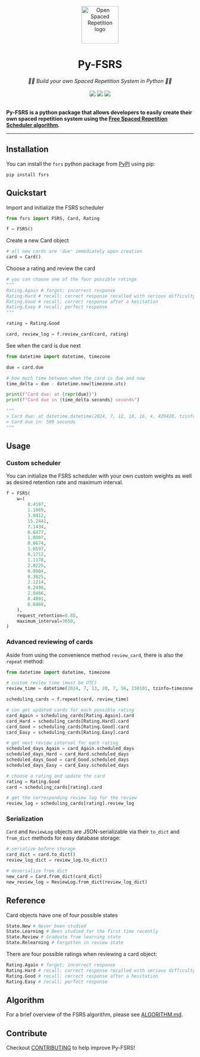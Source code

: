 <div align="center">
  <img src="https://avatars.githubusercontent.com/u/96821265?s=200&v=4" height="100" alt="Open Spaced Repetition logo"/>
</div>
<div align="center">

# Py-FSRS

</div>
<div align="center">
  <em>🧠🔄 Build your own Spaced Repetition System in Python 🧠🔄   </em>
</div>
<br />
<div align="center" style="text-decoration: none;">
    <a href="https://pypi.org/project/fsrs/"><img src="https://img.shields.io/pypi/v/fsrs"></a>
    <a href="https://github.com/open-spaced-repetition/py-fsrs/blob/main/LICENSE" style="text-decoration: none;"><img src="https://img.shields.io/badge/License-MIT-brightgreen.svg"></a>
    <a href="https://github.com/astral-sh/ruff"><img src="https://img.shields.io/endpoint?url=https://raw.githubusercontent.com/astral-sh/ruff/main/assets/badge/v2.json"></a>
</div>
<br />


**Py-FSRS is a python package that allows developers to easily create their own spaced repetition system using the <a href="https://github.com/open-spaced-repetition/free-spaced-repetition-scheduler">Free Spaced Repetition Scheduler algorithm</a>.**


---


## Installation
You can install the `fsrs` python package from [PyPI](https://pypi.org/project/fsrs/) using pip:
```
pip install fsrs
```

## Quickstart

Import and initialize the FSRS scheduler

```python
from fsrs import FSRS, Card, Rating

f = FSRS()
```

Create a new Card object
```python
# all new cards are 'due' immediately upon creation
card = Card()
```

Choose a rating and review the card
```python
# you can choose one of the four possible ratings
"""
Rating.Again # forget; incorrect response
Rating.Hard # recall; correct response recalled with serious difficulty
Rating.Good # recall; correct response after a hesitation
Rating.Easy # recall; perfect response
"""

rating = Rating.Good

card, review_log = f.review_card(card, rating)
```

See when the card is due next
```python
from datetime import datetime, timezone

due = card.due

# how much time between when the card is due and now
time_delta = due - datetime.now(timezone.utc)

print(f"Card due: at {repr(due)}")
print(f"Card due in {time_delta.seconds} seconds")

"""
> Card due: at datetime.datetime(2024, 7, 12, 18, 16, 4, 429428, tzinfo=datetime.timezone.utc)
> Card due in: 599 seconds
"""
```

## Usage

### Custom scheduler

You can initialize the FSRS scheduler with your own custom weights as well as desired retention rate and maximum interval.

```python
f = FSRS(
    w=(
        0.4197,
        1.1869,
        3.0412,
        15.2441,
        7.1434,
        0.6477,
        1.0007,
        0.0674,
        1.6597,
        0.1712,
        1.1178,
        2.0225,
        0.0904,
        0.3025,
        2.1214,
        0.2498,
        2.9466,
        0.4891,
        0.6468,
    ),
    request_retention=0.85,
    maximum_interval=3650,
)
```

### Advanced reviewing of cards

Aside from using the convenience method `review_card`, there is also the `repeat` method:

```python
from datetime import datetime, timezone

# custom review time (must be UTC)
review_time = datetime(2024, 7, 13, 20, 7, 56, 150101, tzinfo=timezone.utc)

scheduling_cards = f.repeat(card, review_time)

# can get updated cards for each possible rating
card_Again = scheduling_cards[Rating.Again].card
card_Hard = scheduling_cards[Rating.Hard].card
card_Good = scheduling_cards[Rating.Good].card
card_Easy = scheduling_cards[Rating.Easy].card

# get next review interval for each rating
scheduled_days_Again = card_Again.scheduled_days
scheduled_days_Hard = card_Hard.scheduled_days
scheduled_days_Good = card_Good.scheduled_days
scheduled_days_Easy = card_Easy.scheduled_days

# choose a rating and update the card
rating = Rating.Good
card = scheduling_cards[rating].card

# get the corresponding review log for the review
review_log = scheduling_cards[rating].review_log
```

### Serialization

`Card` and `ReviewLog` objects are JSON-serializable via their `to_dict` and `from_dict` methods for easy database storage:

```python
# serialize before storage
card_dict = card.to_dict()
review_log_dict = review_log.to_dict()

# deserialize from dict
new_card = Card.from_dict(card_dict)
new_review_log = ReviewLog.from_dict(review_log_dict)
```

## Reference

Card objects have one of four possible states
```python
State.New # Never been studied
State.Learning # Been studied for the first time recently
State.Review # Graduate from learning state
State.Relearning # Forgotten in review state
```

There are four possible ratings when reviewing a card object:
```python
Rating.Again # forget; incorrect response
Rating.Hard # recall; correct response recalled with serious difficulty
Rating.Good # recall; correct response after a hesitation
Rating.Easy # recall; perfect response
```

## Algorithm

For a brief overview of the FSRS algorithm, please see [ALGORITHM.md](ALGORITHM.md).

## Contribute

Checkout [CONTRIBUTING](CONTRIBUTING.md) to help improve Py-FSRS!